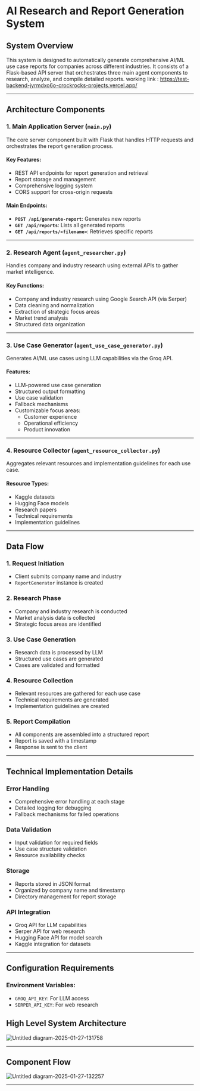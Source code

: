 # AI Research and Report Generation System

## System Overview
This system is designed to automatically generate comprehensive AI/ML use case reports for companies across different industries. It consists of a Flask-based API server that orchestrates three main agent components to research, analyze, and compile detailed reports.
working link : https://test-backend-jyrmdxo6o-crockrocks-projects.vercel.app/

---

## Architecture Components

### 1. **Main Application Server (`main.py`)**
The core server component built with Flask that handles HTTP requests and orchestrates the report generation process.

#### Key Features:
- REST API endpoints for report generation and retrieval
- Report storage and management
- Comprehensive logging system
- CORS support for cross-origin requests

#### Main Endpoints:
- **`POST /api/generate-report`**: Generates new reports
- **`GET /api/reports`**: Lists all generated reports
- **`GET /api/reports/<filename>`**: Retrieves specific reports

---

### 2. **Research Agent (`agent_researcher.py`)**
Handles company and industry research using external APIs to gather market intelligence.

#### Key Functions:
- Company and industry research using Google Search API (via Serper)
- Data cleaning and normalization
- Extraction of strategic focus areas
- Market trend analysis
- Structured data organization

---

### 3. **Use Case Generator (`agent_use_case_generator.py`)**
Generates AI/ML use cases using LLM capabilities via the Groq API.

#### Features:
- LLM-powered use case generation
- Structured output formatting
- Use case validation
- Fallback mechanisms
- Customizable focus areas:
  - Customer experience
  - Operational efficiency
  - Product innovation

---

### 4. **Resource Collector (`agent_resource_collector.py`)**
Aggregates relevant resources and implementation guidelines for each use case.

#### Resource Types:
- Kaggle datasets
- Hugging Face models
- Research papers
- Technical requirements
- Implementation guidelines

---

## Data Flow

### 1. **Request Initiation**
- Client submits company name and industry
- `ReportGenerator` instance is created

### 2. **Research Phase**
- Company and industry research is conducted
- Market analysis data is collected
- Strategic focus areas are identified

### 3. **Use Case Generation**
- Research data is processed by LLM
- Structured use cases are generated
- Cases are validated and formatted

### 4. **Resource Collection**
- Relevant resources are gathered for each use case
- Technical requirements are generated
- Implementation guidelines are created

### 5. **Report Compilation**
- All components are assembled into a structured report
- Report is saved with a timestamp
- Response is sent to the client

---

## Technical Implementation Details

### Error Handling
- Comprehensive error handling at each stage
- Detailed logging for debugging
- Fallback mechanisms for failed operations

### Data Validation
- Input validation for required fields
- Use case structure validation
- Resource availability checks

### Storage
- Reports stored in JSON format
- Organized by company name and timestamp
- Directory management for report storage

### API Integration
- Groq API for LLM capabilities
- Serper API for web research
- Hugging Face API for model search
- Kaggle integration for datasets

---

## Configuration Requirements

### Environment Variables:
- `GROQ_API_KEY`: For LLM access
- `SERPER_API_KEY`: For web research

## High Level System Architecture 
![Untitled diagram-2025-01-27-131758](https://github.com/user-attachments/assets/4fddf8ae-4576-4839-85e0-9e46aa3089ba)

---

## Component Flow
![Untitled diagram-2025-01-27-132257](https://github.com/user-attachments/assets/b38adc13-f54b-49a4-bc27-4cce7f13479a)

---
